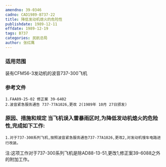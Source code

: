 ```yaml
---
amendno: 39-0346  
cadno: CAD1989-B737-22  
title: 降低发动机熄火的危险性  
publishdate: 1989-12-11  
effdate: 1989-12-19  
tags: B737  
categories: 民航总局  
author: 张红鹰  
---
```

  
### 适用范围  
装有CFM56-3发动机的波音737-300飞机  
  
<!--more-->  
### 参考文件  
    1.FAA89-25-02 修正案 39-6402  
    2.波音紧急服务通告 737-77A1026,更改 2(1989年 10月 27日颁发)  
  
### 原因、措施和规定     当飞机误入雷暴雨区时,为降低发动机熄火的危险性,完成如下工作:  
    1.对于737-300系列飞机,按照波音紧急服务通告737-77A1026,更改2,对发动机慢车电路进行改装。  
注:这项工作对于737-300系列飞机是除AD88-13-51,更改1,修正案39-6088之外的附加工作。  
